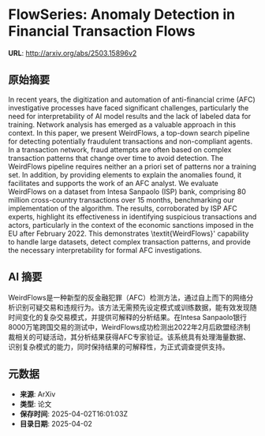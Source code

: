 # FlowSeries: Anomaly Detection in Financial Transaction Flows

**URL**: http://arxiv.org/abs/2503.15896v2

## 原始摘要

In recent years, the digitization and automation of anti-financial crime
(AFC) investigative processes have faced significant challenges, particularly
the need for interpretability of AI model results and the lack of labeled data
for training. Network analysis has emerged as a valuable approach in this
context.
  In this paper, we present WeirdFlows, a top-down search pipeline for
detecting potentially fraudulent transactions and non-compliant agents. In a
transaction network, fraud attempts are often based on complex transaction
patterns that change over time to avoid detection. The WeirdFlows pipeline
requires neither an a priori set of patterns nor a training set. In addition,
by providing elements to explain the anomalies found, it facilitates and
supports the work of an AFC analyst.
  We evaluate WeirdFlows on a dataset from Intesa Sanpaolo (ISP) bank,
comprising 80 million cross-country transactions over 15 months, benchmarking
our implementation of the algorithm. The results, corroborated by ISP AFC
experts, highlight its effectiveness in identifying suspicious transactions and
actors, particularly in the context of the economic sanctions imposed in the EU
after February 2022. This demonstrates \textit{WeirdFlows}' capability to
handle large datasets, detect complex transaction patterns, and provide the
necessary interpretability for formal AFC investigations.


## AI 摘要

WeirdFlows是一种新型的反金融犯罪（AFC）检测方法，通过自上而下的网络分析识别可疑交易和违规行为。该方法无需预先设定模式或训练数据，能有效发现随时间变化的复杂交易模式，并提供可解释的分析结果。在Intesa Sanpaolo银行8000万笔跨国交易的测试中，WeirdFlows成功检测出2022年2月后欧盟经济制裁相关的可疑活动，其分析结果获得AFC专家验证。该系统具有处理海量数据、识别复杂模式的能力，同时保持结果的可解释性，为正式调查提供支持。

## 元数据

- **来源**: ArXiv
- **类型**: 论文
- **保存时间**: 2025-04-02T16:01:03Z
- **目录日期**: 2025-04-02
